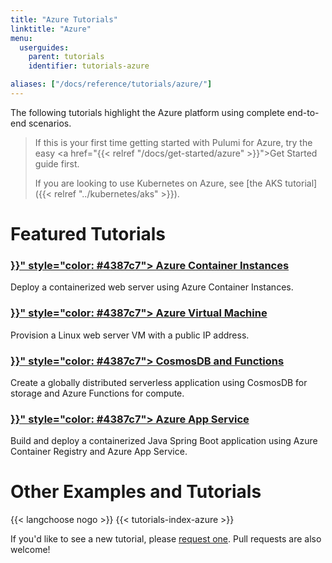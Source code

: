 ```yaml
---
title: "Azure Tutorials"
linktitle: "Azure"
menu:
  userguides:
    parent: tutorials
    identifier: tutorials-azure

aliases: ["/docs/reference/tutorials/azure/"]
---
```


The following tutorials highlight the Azure platform using complete end-to-end scenarios.

> If this is your first time getting started with Pulumi for Azure, try the
> easy <a href="{{< relref "/docs/get-started/azure" >}}">Get Started guide</a> first.
>
> If you are looking to use Kubernetes on Azure, see [the AKS tutorial]({{< relref "../kubernetes/aks" >}}).

# Featured Tutorials

<div class="md:flex flex-row mt-6 mb-6">
    <div class="w-1/2 border-solid border-t-2 border-gray-200">
        <h3 class="no-anchor pt-4">
            <i class="fas fa-boxes pr-2"></i>
            <a href="{{< relref "container-webserver" >}}" style="color: #4387c7">
                Azure Container Instances
            </a>
        </h3>
        <p>
            Deploy a containerized web server using Azure Container Instances.
        </p>
    </div>
    <div class="w-1/2 border-solid ml-4 border-t-2 border-gray-200">
        <h3 class="no-anchor pt-4">
            <i class="fas fa-server pr-2"></i>
            <a href="{{< relref "azure-ts-webserver" >}}" style="color: #4387c7">
                Azure Virtual Machine
            </a>
        </h3>
        <p>
            Provision a Linux web server VM with a public IP address.
        </p>
    </div>
</div>

<div class="md:flex flex-row mt-6 mb-6">
    <div class="w-1/2 border-solid border-t-2 border-gray-200">
        <h3 class="no-anchor pt-4">
            <i class="fas fa-globe pr-2"></i>
            <a href="{{< relref "azure-ts-serverless-url-shortener-global" >}}" style="color: #4387c7">
                CosmosDB and Functions
            </a>
        </h3>
        <p>
            Create a globally distributed serverless application using
            CosmosDB for storage and Azure Functions for compute.
        </p>
    </div>
    <div class="w-1/2 border-solid ml-4 border-t-2 border-gray-200">
        <h3 class="no-anchor pt-4">
            <i class="fas fa-boxes pr-2"></i>
            <a href="{{< relref "azure-ts-appservice-springboot" >}}" style="color: #4387c7">
                Azure App Service
            </a>
        </h3>
        <p>
            Build and deploy a containerized Java Spring Boot application
            using Azure Container Registry and Azure App Service.
        </p>
    </div>
</div>

# Other Examples and Tutorials

{{< langchoose nogo >}}
{{< tutorials-index-azure >}}

If you'd like to see a new tutorial, please [request one](
https://github.com/pulumi/docs/issues/new?title=New%20Azure%20Tutorial%20Request).
Pull requests are also welcome!

